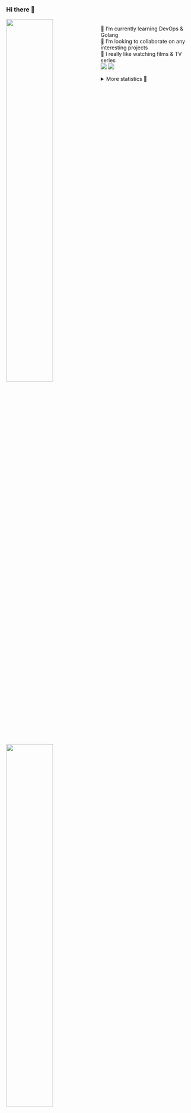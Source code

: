 ### Hi there 👋


[<img align="left" width="50%" src="https://github-readme-stats.vercel.app/api?username=rufusnufus&hide=issues&show_icons=true&count_private=true&theme=transparent&title_color=FF6F40&text_color=FBF9F8&icon_color=F48242&hide_border=true&hide_title=true#gh-dark-mode-only">](https://metrics.lecoq.io/rufusnufus#gh-dark-mode-only)
[<img align="left" width="50%" src="https://github-readme-stats.vercel.app/api?username=rufusnufus&hide=issues&show_icons=true&count_private=true&theme=transparent&title_color=FF6533&text_color=4D4644&icon_color=FF8038&hide_border=true&hide_title=true#gh-light-mode-only">](https://metrics.lecoq.io/rufusnufus#gh-light-mode-only)

<p>
  <br>
  🌱 I’m currently learning DevOps & Golang</br>
  👯 I’m looking to collaborate on any interesting projects</br>
  🎥 I really like watching films & TV series</br>
  <a href="https://linkedin.com/in/rufusnufus"><img src="https://img.shields.io/badge/linkedin-0077B5.svg?style=for-the-badge&logo=linkedin&logoColor=white"/></a>
  <a href="https://t.me/rufusnufus"><img src="https://img.shields.io/badge/-telegram-black?style=for-the-badge&color=blue&logo=telegram"/></a>
</p>

<p text-align="left">
<details>
  <summary>More statistics 👀</summary><br/>

<!--START_SECTION:waka-->
![Code Time](http://img.shields.io/badge/Code%20Time-151%20hrs%201%20min-blue)

![Profile Views](http://img.shields.io/badge/Profile%20Views-0-blue)

**I'm an Early 🐤** 

```text
🌞 Morning      128 commits       ████░░░░░░░░░░░░░░░░░░░░░   19.08 % 
🌆 Daytime      351 commits       █████████████░░░░░░░░░░░░   52.31 % 
🌃 Evening      160 commits       ██████░░░░░░░░░░░░░░░░░░░   23.85 % 
🌙 Night         32 commits       █░░░░░░░░░░░░░░░░░░░░░░░░   04.77 % 

```
📅 **I'm Most Productive on Monday** 

```text
Monday         142 commits       █████░░░░░░░░░░░░░░░░░░░░   21.16 % 
Tuesday        130 commits       ████░░░░░░░░░░░░░░░░░░░░░   19.37 % 
Wednesday       99 commits       ███░░░░░░░░░░░░░░░░░░░░░░   14.75 % 
Thursday       115 commits       ████░░░░░░░░░░░░░░░░░░░░░   17.14 % 
Friday         124 commits       ████░░░░░░░░░░░░░░░░░░░░░   18.48 % 
Saturday        39 commits       █░░░░░░░░░░░░░░░░░░░░░░░░   05.81 % 
Sunday          22 commits       ░░░░░░░░░░░░░░░░░░░░░░░░░   03.28 % 

```


📊 **This Week I Spent My Time On** 

```text
💬 Programming Languages: 
YAML                     9 hrs 54 mins       ████████████░░░░░░░░░░░░░   48.90 % 
Other                    6 hrs 33 mins       ████████░░░░░░░░░░░░░░░░░   32.31 % 
Bash                     1 hr 44 mins        ██░░░░░░░░░░░░░░░░░░░░░░░   08.60 % 
HCL                      1 hr 8 mins         █░░░░░░░░░░░░░░░░░░░░░░░░   05.67 % 
Docker                   29 mins             ░░░░░░░░░░░░░░░░░░░░░░░░░   02.39 % 

🔥 Editors: 
VS Code                  18 hrs 39 mins      ███████████████████████░░   92.03 % 
iTerm2                   1 hr 36 mins        ██░░░░░░░░░░░░░░░░░░░░░░░   07.97 % 

```

**I Mostly Code in Python** 

```text
Python                   9 repos             ███████░░░░░░░░░░░░░░░░░░   28.12 % 
Java                     4 repos             ███░░░░░░░░░░░░░░░░░░░░░░   12.50 % 
Jupyter Notebook         4 repos             ███░░░░░░░░░░░░░░░░░░░░░░   12.50 % 
JavaScript               3 repos             ██░░░░░░░░░░░░░░░░░░░░░░░   09.38 % 
HTML                     3 repos             ██░░░░░░░░░░░░░░░░░░░░░░░   09.38 % 

```



 Last Updated on 21/02/2023 00:43:09 UTC
<!--END_SECTION:waka-->

</details>
</p>
